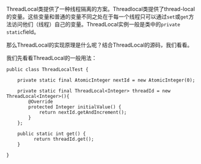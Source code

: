 ThreadLocal类提供了一种线程隔离的方案。Threadlocal类提供了thread-local的变量。这些变量和普通的变量不同之处在于每一个线程只可以通过`set`或`get`方法访问他们（线程）自己的变量。ThreadLocal实例一般是类中的`private static`field。

那么ThreadLocal的实现原理是什么呢？结合ThreadLocal的源码，我们看看。

我们先看看ThreadLocal的一般用法：

````
public class ThreadLocalTest {

    private static final AtomicInteger nextId = new AtomicInteger(0);

    private static final ThreadLocal<Integer> threadId = new ThreadLocal<Integer>(){
        @Override
        protected Integer initialValue() {
            return nextId.getAndIncrement();
        }
    };

    public static int get() {
          return threadId.get();
    }

}
````
